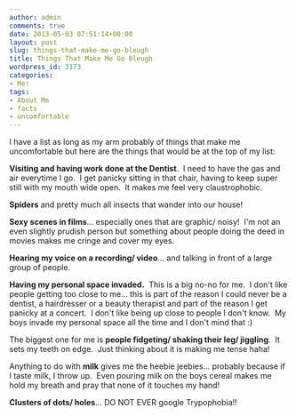 ```yaml
---
author: admin
comments: true
date: 2013-05-03 07:51:14+00:00
layout: post
slug: things-that-make-me-go-bleugh
title: Things That Make Me Go Bleugh
wordpress_id: 3173
categories:
- Me!
tags:
- About Me
- facts
- uncomfortable
---
```


I have a list as long as my arm probably of things that make me uncomfortable but here are the things that would be at the top of my list:

**Visiting and having work done at the Dentist**.  I need to have the gas and air everytime I go.  I get panicky sitting in that chair, having to keep super still with my mouth wide open.  It makes me feel very claustrophobic.

**Spiders** and pretty much all insects that wander into our house!

**Sexy scenes in films**... especially ones that are graphic/ noisy!  I'm not an even slightly prudish person but something about people doing the deed in movies makes me cringe and cover my eyes.

**Hearing my voice on a recording/ video**... and talking in front of a large group of people.

**Having my personal space invaded.**  This is a big no-no for me.  I don't like people getting too close to me... this is part of the reason I could never be a dentist, a hairdresser or a beauty therapist and part of the reason I get panicky at a concert.  I don't like being up close to people I don't know.  My boys invade my personal space all the time and I don't mind that :)

The biggest one for me is **people fidgeting/ shaking their leg/ jiggling**.  It sets my teeth on edge.  Just thinking about it is making me tense haha!

Anything to do with **milk** gives me the heebie jeebies... probably because if I taste milk, I throw up.  Even pouring milk on the boys cereal makes me hold my breath and pray that none of it touches my hand!

**Clusters of dots/ holes**... DO NOT EVER google Trypophobia!!
